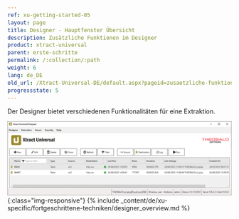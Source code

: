```yaml
---
ref: xu-getting-started-05
layout: page
title: Designer - Hauptfenster Übersicht 
description: Zusätzliche Funktionen im Designer
product: xtract-universal
parent: erste-schritte
permalink: /:collection/:path
weight: 6
lang: de_DE
old_url: /Xtract-Universal-DE/default.aspx?pageid=zusaetzliche-funktionen-im-designer
progressstate: 5
---
```


Der Designer bietet verschiedenen Funktionalitäten für eine Extraktion.

![Designer](/img/content/xu/xu_designer_main-window.png){:class="img-responsive"}
{% include _content/de/xu-specific/fortgeschrittene-techniken/designer_overview.md %}